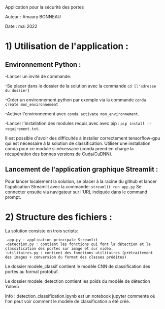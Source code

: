 Application pour la sécurité des portes

Auteur : Amaury BONNEAU

Date : mai 2022

# 1) Utilisation de l'application :

## Environnement Python :
-Lancer un invité de commande.

-Se placer dans le dossier de la solution avec la commande `cd [l'adresse du dossier]`

-Créer un environnement python par exemple via la commande `conda create mon_environnement`

-Activer l'environnement avec `conda activate mon_environnement`.

-Lancer l'installation des modules requis avec avec pip : `pip install -r requirement.txt`.

Il est possible d'avoir des difficultés à installer correctement tensorflow-gpu qui est nécessaire à la solution de classification.
Utiliser une installation conda pour ce module si nécessaire (conda prend en charge la récupération des bonnes versions de Cuda/CuDNN).


## Lancement de l'application graphique Streamlit :

Pour lancer localement la solution, se placer à la racine du github et lancer l'application Streamlit avec la commande:
`streamlit run app.py`
Se connecter ensuite via navigateur sur l'URL indiquée dans le command prompt.

# 2) Structure des fichiers :

La solution consiste en trois scripts:

    -app.py : application principale Streamlit
    -detection.py : contient les fonctions qui font la détection et la classification des portes sur image et sur vidéo.
    -utilitaires.py : contient des fonctions utilitaires (prétraitement des images + conversion du format des classes prédites)

Le dossier modele_classif contient le modèle CNN de classification des portes au format protobuf.

Le dossier modele_detection contient les poids du modèle de détection Yolov5

Info : detection_classification.ipynb est un notebook jupyter commenté où l'on peut voir comment le modèle de classification a été créé.
